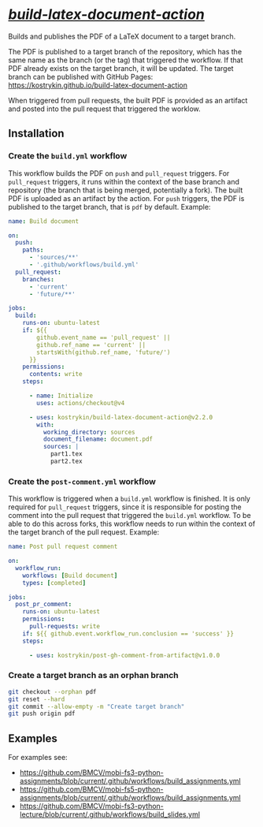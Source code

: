 # *[build-latex-document-action](https://github.com/kostrykin/build-latex-document-action)*

Builds and publishes the PDF of a LaTeX document to a target branch.

The PDF is published to a target branch of the repository, which has the same name as the branch (or the tag) that triggered the workflow. If that PDF already exists on the target branch, it will be updated. The target branch can be published with GitHub Pages: https://kostrykin.github.io/build-latex-document-action

When triggered from pull requests, the built PDF is provided as an artifact and posted into the pull request that triggered the worklow.

## Installation

### Create the `build.yml` workflow

This workflow builds the PDF on `push` and `pull_request` triggers. For `pull_request` triggers, it runs within the context of the base branch and repository (the branch that is being merged, potentially a fork). The built PDF is uploaded as an artifact by the action. For `push` triggers, the PDF is published to the target branch, that is `pdf` by default. Example:

```yml
name: Build document

on:
  push:
    paths:
      - 'sources/**'
      - '.github/workflows/build.yml'
  pull_request:
    branches:
      - 'current'
      - 'future/**'

jobs:
  build:
    runs-on: ubuntu-latest
    if: ${{
        github.event_name == 'pull_request' ||
        github.ref_name == 'current' ||
        startsWith(github.ref_name, 'future/')
      }}
    permissions:
      contents: write
    steps:

      - name: Initialize
        uses: actions/checkout@v4

      - uses: kostrykin/build-latex-document-action@v2.2.0
        with:
          working_directory: sources
          document_filename: document.pdf
          sources: |
            part1.tex
            part2.tex
```

### Create the `post-comment.yml` workflow

This workflow is triggered when a `build.yml` workflow is finished. It is only required for `pull_request` triggers, since it is responsible for posting the comment into the pull request that triggered the `build.yml` workflow. To be able to do this across forks, this workflow needs to run within the context of the target branch of the pull request. Example:

```yml
name: Post pull request comment

on:
  workflow_run:
    workflows: [Build document]
    types: [completed]

jobs:
  post_pr_comment:
    runs-on: ubuntu-latest
    permissions:
      pull-requests: write
    if: ${{ github.event.workflow_run.conclusion == 'success' }}
    steps:

      - uses: kostrykin/post-gh-comment-from-artifact@v1.0.0
```

### Create a target branch as an orphan branch

```bash
git checkout --orphan pdf
git reset --hard
git commit --allow-empty -m "Create target branch"
git push origin pdf
```

## Examples

For examples see:
- <https://github.com/BMCV/mobi-fs3-python-assignments/blob/current/.github/workflows/build_assignments.yml>
- <https://github.com/BMCV/mobi-fs5-python-assignments/blob/current/.github/workflows/build_assignments.yml>
- <https://github.com/BMCV/mobi-fs3-python-lecture/blob/current/.github/workflows/build_slides.yml>
